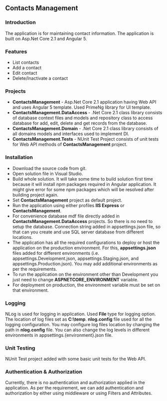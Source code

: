 ## Contacts Management

### Introduction
The application is for maintaining contact information. The application is built on Asp.Net Core 2.1 and Angular 5. 

### Features
* List contacts
* Add a contact
* Edit contact
* Delete/Inactivate a contact

### Projects
 * **ContactsManagement** - Asp.Net Core 2.1 application having Web API and uses Angular 5 template. Used PrimeNg library for UI template.
 * **ContactsManagement.DataAccess** - .Net Core 2.1 class library consists of database context files and models and repository class to access database for add, edit, delete and get records from the database. 
 * **ContactsManagement.Domain** - .Net Core 2.1 class library consists of all domains models and interfaces used to implement DI.
 * **ContactsManagement.Tests** - NUnit Test Project consists of unit tests for Web API methods of **ContactsManagement** project.

### Installation 
* Download the source code from git.
* Open solution file in Visual Studio.
* Build whole solution. It will take some time to build solution first time because it will install npm packages required in Angular application. It might give error for some npm packages which will be resolved after building project again.
* Set **ContactsManagement** project as default project.
* Run the application using either profiles **IIS Express** or **ContactsManagement**.
* For convenience database mdf file directly added in **ContactsManagement.DataAccess** projects. So there is no need to setup the database. Connection string added in appsettings.json file, so that can you create and use SQL server database from different locations.
* The application has all the required configurations to deploy or host the application on the production environment. For this, **appsettings.json** files added for different environments (i.e. appsettings.Development.json, appsettings.Staging.json, and appsettings.Production.json). You may add additional environments as per the requirements.
* To run the application on the environment other than Development you just need to change **ASPNETCORE_ENVIRONMENT** variable.
* For deployment on production, the environment variable must be set on that environment.

### Logging
NLog is used for logging in application. Used **File** type for logging option. The location of log files set as **C:\temp**. **nlog.config** file used for all the logging configuration. You may configure log files location by changing the path in **nlog.config** file. You can also change the log levels in different environments in appsettings.{environment}.json file.

### Unit Testing
NUnit Test project added with some basic unit tests for the Web API.

### Authentication & Authorization
Currently, there is no authentication and authorization applied in the application. As per the requirement, we can add authentication and authorization by either using middleware or using Filters and Attributes.
